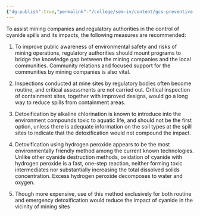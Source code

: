 ```yaml
---
{"dg-publish":true,"permalink":"/college/sem-iv/content/gcs-preventive-measures-for-the-future/"}
---
```



To assist mining companies and regulatory authorities in the control of cyanide spills and its impacts, the following measures are recommended:

1. To improve public awareness of environmental safety and risks of mining operations, regulatory authorities should mount programs  to bridge the knowledge gap between the mining companies and the local communities. Community relations and focused support for the communities by mining companies is also vital.

2. Inspections conducted at mine sites by regulatory bodies often become routine, and critical assessments are not carried out. Critical inspection of containment sites, together with improved designs, would go a long way to reduce spills from containment areas.

3. Detoxification by alkaline chlorination is known to introduce into the environment compounds toxic to aquatic life, and should not be the first option, unless there is adequate information on the soil types at the spill sites to indicate that the detoxification would not compound the impact.

4. Detoxification using hydrogen peroxide appears to be the most environmentally friendly method among the current known technologies. Unlike other cyanide destruction methods, oxidation of cyanide with hydrogen peroxide is a fast, one-step reaction, neither forming toxic intermediates nor substantially increasing the total dissolved solids concentration. Excess hydrogen peroxide decomposes to water and oxygen.

5. Though more expensive, use of this method exclusively for both routine and emergency detoxification would reduce the impact of cyanide in the vicinity of mining sites
